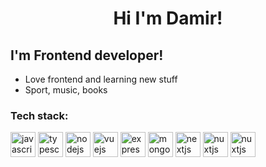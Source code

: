<h1 align="center">Hi I'm Damir!</h1>

## I'm Frontend developer!

- Love frontend and learning new stuff
- Sport, music, books

### Tech stack:

<p align="left">
  <img src="https://cdn.worldvectorlogo.com/logos/logo-javascript.svg" alt="javascript" width="40" height="40"/>
  <img src="https://cdn.worldvectorlogo.com/logos/typescript.svg" alt="typescript" width="40" height="40"/>
  <img src="https://cdn.worldvectorlogo.com/logos/react-2.svg" alt="nodejs" width="40" height="40"/> 
  <img src="https://cdn.worldvectorlogo.com/logos/vue-js-1.svg" alt="vuejs" width="40" height="40"/>
  <img src="https://cdn.worldvectorlogo.com/logos/express-109.svg" alt="express" width="40" height="40"/>
  <img src="https://cdn.worldvectorlogo.com/logos/mongodb-icon-1.svg" alt="mongodb" width="40" height="40"/>
  <img src="https://cdn.worldvectorlogo.com/logos/nextjs-3.svg" alt="nextjs" width="40" height="40"/>
  <img src="https://www.vectorlogo.zone/logos/nuxtjs/nuxtjs-icon.svg" alt="nuxtjs" width="40" height="40"/> 
  <img src="https://cdn.worldvectorlogo.com/logos/nodejs-1.svg" alt="nuxtjs" width="40" height="40"/>
</p>
